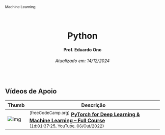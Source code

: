 <sup>Machine Learning</sup>
<img alt="" width="100%" height="2px" align="right">

&nbsp;

<h1 align="center">Python</h1>
<h4 align="center">Prof. Eduardo Ono</h4>
<h6 align="center">Atualizado em: 14/12/2024</h6>

&nbsp;

## Vídeos de Apoio

| Thumb | Descrição |
| --- | --- |
| ![img](https://img.youtube.com/vi/V_xro1bcAuA/default.jpg) | <sup>[freeCodeCamp.org]</sup> [__PyTorch for Deep Learning & Machine Learning – Full Course__](https://www.youtube.com/watch?v=V_xro1bcAuA)<br><sub>(1d:01:37:25, YouTube, 06/Out/2022)</sub> |

&nbsp;
